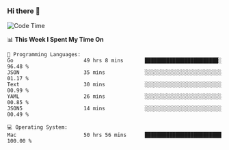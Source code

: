 ### Hi there 👋

<!--
**CrazyCollin/crazycollin** is a ✨ _special_ ✨ repository because its `README.md` (this file) appears on your GitHub profile.

Here are some ideas to get you started:

- 🔭 I’m currently working on ...
- 🌱 I’m currently learning ...
- 👯 I’m looking to collaborate on ...
- 🤔 I’m looking for help with ...
- 💬 Ask me about ...
- 📫 How to reach me: ...
- 😄 Pronouns: ...
- ⚡ Fun fact: ...
-->

<!--START_SECTION:waka-->
![Code Time](http://img.shields.io/badge/Code%20Time-4%2C240%20hrs%202%20mins-blue)

📊 **This Week I Spent My Time On** 

```text
💬 Programming Languages: 
Go                       49 hrs 8 mins       ████████████████████████░   96.48 % 
JSON                     35 mins             ░░░░░░░░░░░░░░░░░░░░░░░░░   01.17 % 
Text                     30 mins             ░░░░░░░░░░░░░░░░░░░░░░░░░   00.99 % 
YAML                     26 mins             ░░░░░░░░░░░░░░░░░░░░░░░░░   00.85 % 
JSON5                    14 mins             ░░░░░░░░░░░░░░░░░░░░░░░░░   00.49 % 

💻 Operating System: 
Mac                      50 hrs 56 mins      █████████████████████████   100.00 % 
```


<!--END_SECTION:waka-->
